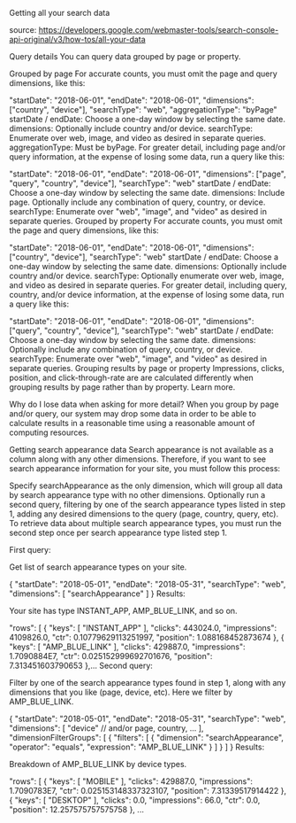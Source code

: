 Getting all your search data

source: https://developers.google.com/webmaster-tools/search-console-api-original/v3/how-tos/all-your-data

Query details
You can query data grouped by page or property.

Grouped by page
For accurate counts, you must omit the page and query dimensions, like this:


"startDate": "2018-06-01",
"endDate": "2018-06-01",
"dimensions": ["country", "device"],
"searchType": "web",
"aggregationType": "byPage"
startDate / endDate: Choose a one-day window by selecting the same date.
dimensions: Optionally include country and/or device.
searchType: Enumerate over web, image, and video as desired in separate queries.
aggregationType: Must be byPage.
For greater detail, including page and/or query information, at the expense of losing some data, run a query like this:


"startDate": "2018-06-01",
"endDate": "2018-06-01",
"dimensions": ["page", "query", "country", "device"],
"searchType": "web"
startDate / endDate: Choose a one-day window by selecting the same date.
dimensions: Include page. Optionally include any combination of query, country, or device.
searchType: Enumerate over "web", "image", and "video" as desired in separate queries.
Grouped by property
For accurate counts, you must omit the page and query dimensions, like this:


"startDate": "2018-06-01",
"endDate": "2018-06-01",
"dimensions": ["country", "device"],
"searchType": "web"
startDate / endDate: Choose a one-day window by selecting the same date.
dimensions: Optionally include country and/or device.
searchType: Optionally enumerate over web, image, and video as desired in separate queries.
For greater detail, including query, country, and/or device information, at the expense of losing some data, run a query like this:


"startDate": "2018-06-01",
"endDate": "2018-06-01",
"dimensions": ["query", "country", "device"],
"searchType": "web"
startDate / endDate: Choose a one-day window by selecting the same date.
dimensions: Optionally include any combination of query, country, or device.
searchType: Enumerate over "web", "image", and "video" as desired in separate queries.
Grouping results by page or property
Impressions, clicks, position, and click-through-rate are are calculated differently when grouping results by page rather than by property. Learn more.

Why do I lose data when asking for more detail?
When you group by page and/or query, our system may drop some data in order to be able to calculate results in a reasonable time using a reasonable amount of computing resources.

Getting search appearance data
Search appearance is not available as a column along with any other dimensions. Therefore, if you want to see search appearance information for your site, you must follow this process:

Specify searchAppearance as the only dimension, which will group all data by search appearance type with no other dimensions.
Optionally run a second query, filtering by one of the search appearance types listed in step 1, adding any desired dimensions to the query (page, country, query, etc).
To retrieve data about multiple search appearance types, you must run the second step once per search appearance type listed step 1.

First query:

Get list of search appearance types on your site.


{
  "startDate": "2018-05-01",
  "endDate": "2018-05-31",
  "searchType": "web",
  "dimensions": [
    "searchAppearance"
  ]
}
Results:

Your site has type INSTANT_APP, AMP_BLUE_LINK, and so on.


 "rows": [
  {
   "keys": [
    "INSTANT_APP"
   ],
   "clicks": 443024.0,
   "impressions": 4109826.0,
   "ctr": 0.10779629113251997,
   "position": 1.088168452873674
  },
  {
   "keys": [
    "AMP_BLUE_LINK"
   ],
   "clicks": 429887.0,
   "impressions": 1.7090884E7,
   "ctr": 0.025152999692701676,
   "position": 7.313451603790653
  },...
Second query:

Filter by one of the search appearance types found in step 1, along with any dimensions that you like (page, device, etc). Here we filter by AMP_BLUE_LINK.


{
  "startDate": "2018-05-01",
  "endDate": "2018-05-31",
  "searchType": "web",
  "dimensions": [
    "device" // and/or page, country, ...
  ],
  "dimensionFilterGroups": [
    {
      "filters": [
        {
          "dimension": "searchAppearance",
          "operator": "equals",
          "expression": "AMP_BLUE_LINK"
        }
      ]
    }
  ]
}
Results:

Breakdown of AMP_BLUE_LINK by device types.


"rows": [
  {
   "keys": [
    "MOBILE"
   ],
   "clicks": 429887.0,
   "impressions": 1.7090783E7,
   "ctr": 0.025153148337323107,
   "position": 7.31339517914422
  },
  {
   "keys": [
    "DESKTOP"
   ],
   "clicks": 0.0,
   "impressions": 66.0,
   "ctr": 0.0,
   "position": 12.257575757575758
  },
...
